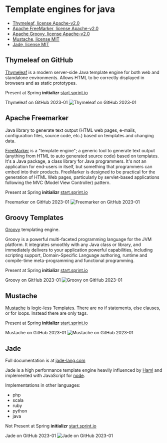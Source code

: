# Template engines for java

- [Thymeleaf, license Apache-v2.0](https://www.thymeleaf.org/)
- [Apache FreeMarker, license Apache-v2.0](https://github.com/apache/freemarker)
- [Apache Groovy, license Apache-v2.0](https://github.com/apache/groovy)
- [Mustache, license MIT](https://github.com/mustache/mustache.github.com)
- [Jade, license MIT ](https://github.com/dscape/jade)

## Thymeleaf on GitHub
[Thymeleaf](https://thymeleaf.org) is a modern server-side Java template engine for both web and standalone environments. Allows HTML to be correctly displayed in browsers and as static prototypes.

Present at Spring **initializr** [start.sprint.io](https:\\start.sprint.io)

Thymeleaf on GitHub 2023-01
![Thymeleaf on GitHub 2023-01](https://)

## Apache Freemarker
Java library to generate text output (HTML web pages, e-mails, configuration files, source code, etc.) based on templates and changing data.

[FreeMarker](https://freemarker.apache.org/) is a "template engine"; a generic tool to generate text output (anything from HTML to auto generated source code) based on templates. It's a Java package, a class library for Java programmers. It's not an application for end-users in itself, but something that programmers can embed into their products. FreeMarker is designed to be practical for the generation of HTML Web pages, particularly by servlet-based applications following the MVC (Model View Controller) pattern.

Present at Spring **initializr** [start.sprint.io](https:\\start.sprint.io)

Freemarker on GitHub 2023-01
![Freemarker on GitHub 2023-01](https://)

## Groovy Templates
[Groovy](https://groovy-lang.org/) templating engine.

Groovy is a powerful multi-faceted programming language for the JVM platform. It integrates smoothly with any Java class or library, and immediately delivers to your application powerful capabilities, including scripting support, Domain-Specific Language authoring, runtime and compile-time meta-programming and functional programming.

Present at Spring **initializr** [start.sprint.io](https:\\start.sprint.io)

Groovy on GitHub 2023-01
![Groovy on GitHub 2023-01](https://)

## Mustache
[Mustache](http://mustache.github.io/) is logic-less Templates. There are no if statements, else clauses, or for loops. Instead there are only tags.

Present at Spring **initializr** [start.sprint.io](https:\\start.sprint.io)

Mustache on GitHub 2023-01
![Mustache on GitHub 2023-01](https://)

## Jade
Full documentation is at [jade-lang.com](http://jade-lang.com/)

Jade is a high performance template engine heavily influenced by [Haml](http://haml-lang.com/) and implemented with JavaScript for [node](http://nodejs.org/). 

Implementations in other languages:
- php
- scala
- ruby
- python
- java

Not Present at Spring **initializr** [start.sprint.io](https:\\start.sprint.io)

Jade on GitHub 2023-01
![Jade on GitHub 2023-01](https://)
